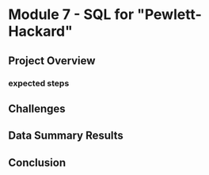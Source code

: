 # Module 7 - SQL for "Pewlett-Hackard"
## Project Overview


### expected steps


## Challenges


## Data Summary Results


## Conclusion

